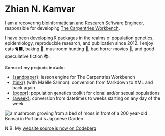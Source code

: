 # Zhian N. Kamvar

I am a recovering bioinformatician and Research Software Engineer, responsible for developing
[The Carpentries Workbench](https://carpentries.github.io/workbench/).

I have been developing R packages in the realms of population genetics, epidemiology, reproducible research, and publication since 2012.
I enjoy cats 🐈‍⬛, baking 🥖, mushroom hunting 🍄, bad horror movies 👻, and good speculative fiction 📚.  

Some of my projects include:

- [{sandpaper}](https://carpentries.github.io/sandpaper): lesson engine for The Carpentries Workbench
- [{tinkr}](https://docs.ropensci.org/tinkr) (with Maëlle Salmon): conversion from Markdown to XML and back again
- [{poppr}](https://grunwaldlab.github.io/poppr): population genetics toolkit for clonal and/or sexual populations
- [{aweek}](https://repidemicsconsortium.org/aweek): conversion from datetimes to weeks starting on any day of the week

![a mushroom growing from a bed of moss in front of a 200 year-old Bonsai in
Portland's Japanese Garden](static/img/mushie-smol.jpg)

N.B. My [website source is now on Codeberg](https://codeberg.org/zkamvar/zkamvar)
